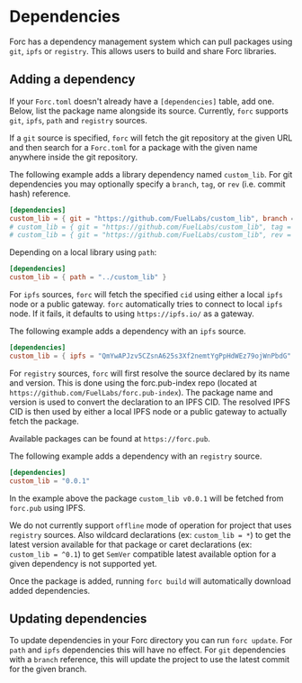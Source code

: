 # Dependencies

Forc has a dependency management system which can pull packages using `git`, `ipfs` or `registry`. This allows users to build and share Forc libraries.

## Adding a dependency

If your `Forc.toml` doesn't already have a `[dependencies]` table, add one. Below, list the package name alongside its source. Currently, `forc` supports `git`, `ipfs`, `path` and `registry` sources.

If a `git` source is specified, `forc` will fetch the git repository at the given URL and then search for a `Forc.toml` for a package with the given name anywhere inside the git repository.

The following example adds a library dependency named `custom_lib`. For git dependencies you may optionally specify a `branch`, `tag`, or `rev` (i.e. commit hash) reference.

```toml
[dependencies]
custom_lib = { git = "https://github.com/FuelLabs/custom_lib", branch = "master" }
# custom_lib = { git = "https://github.com/FuelLabs/custom_lib", tag = "v0.0.1" }
# custom_lib = { git = "https://github.com/FuelLabs/custom_lib", rev = "87f80bdf323e2d64e213895d0a639ad468f4deff" }
```

Depending on a local library using `path`:

```toml
[dependencies]
custom_lib = { path = "../custom_lib" }
```

For `ipfs` sources, `forc` will fetch the specified `cid` using either a local `ipfs` node or a public gateway. `forc` automatically tries to connect to local `ipfs` node. If it fails, it defaults to using `https://ipfs.io/` as a gateway.

The following example adds a dependency with an `ipfs` source.

```toml
[dependencies]
custom_lib = { ipfs = "QmYwAPJzv5CZsnA625s3Xf2nemtYgPpHdWEz79ojWnPbdG" }
```

For `registry` sources, `forc` will first resolve the source declared by its name and version. This is done using the forc.pub-index repo (located at `https://github.com/FuelLabs/forc.pub-index`). The package name and version is used to convert the declaration to an IPFS CID. The resolved IPFS CID is then used by either a local IPFS node or a public gateway to actually fetch the package.

Available packages can be found at `https://forc.pub`.

The following example adds a dependency with an `registry` source.

```toml
[dependencies]
custom_lib = "0.0.1"
```

In the example above the package `custom_lib v0.0.1` will be fetched from `forc.pub` using IPFS.

We do not currently support `offline` mode of operation for project that uses `registry` sources. Also wildcard declarations (ex: `custom_lib = *`) to get the latest version available for that package or caret declarations (ex: `custom_lib = ^0.1`) to get `SemVer` compatible latest available option for a given dependency is not supported yet.

Once the package is added, running `forc build` will automatically download added dependencies.

## Updating dependencies

To update dependencies in your Forc directory you can run `forc update`. For `path` and `ipfs` dependencies this will have no effect. For `git` dependencies with a `branch` reference, this will update the project to use the latest commit for the given branch.
